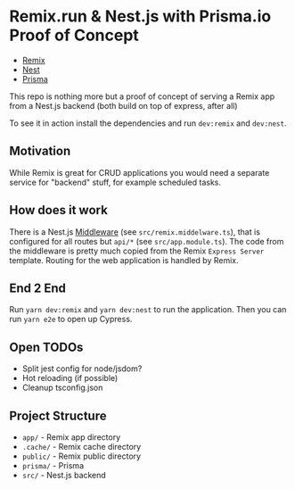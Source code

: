 # Remix.run & Nest.js with Prisma.io Proof of Concept

- [Remix](https://remix.run)
- [Nest](https://nestjs.com)
- [Prisma](https://www.prisma.io)

This repo is nothing more but a proof of concept of serving a Remix app from a Nest.js backend (both build on top of
express, after all)

To see it in action install the dependencies and run `dev:remix` and `dev:nest`.

## Motivation

While Remix is great for CRUD applications you would need a separate service for "backend" stuff, for example scheduled
tasks.

## How does it work

There is a Nest.js [Middleware](https://docs.nestjs.com/middleware) (see `src/remix.middelware.ts`), that is configured
for all routes but `api/*` (see `src/app.module.ts`). The code from the middleware is pretty much copied from the
Remix `Express Server` template. Routing for the web application is handled by Remix.

## End 2 End

Run `yarn dev:remix` and `yarn dev:nest` to run the application. Then you can run `yarn e2e` to open up Cypress.

## Open TODOs

- Split jest config for node/jsdom?
- Hot reloading (if possible)
- Cleanup tsconfig.json

## Project Structure

- `app/` - Remix app directory
- `.cache/` - Remix cache directory
- `public/` - Remix public directory
- `prisma/` - Prisma
- `src/` - Nest.js backend
